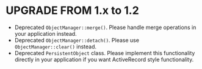 UPGRADE FROM 1.x to 1.2
=======================

* Deprecated `ObjectManager::merge()`. Please handle merge operations in your application instead.
* Deprecated `ObjectManager::detach()`. Please use `ObjectManager::clear()` instead.
* Deprecated `PersistentObject` class. Please implement this functionality directly in your application if you want ActiveRecord style functionality.
